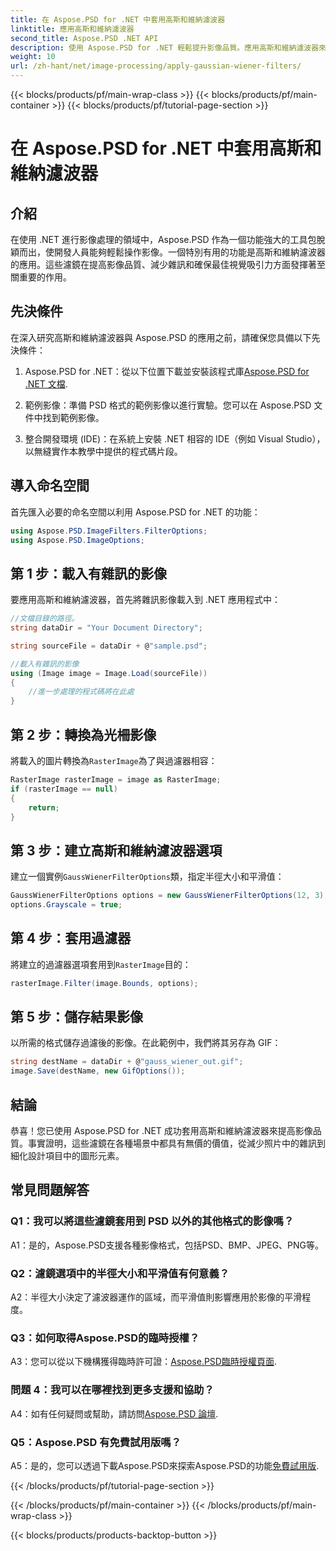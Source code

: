 ```yaml
---
title: 在 Aspose.PSD for .NET 中套用高斯和維納濾波器
linktitle: 應用高斯和維納濾波器
second_title: Aspose.PSD .NET API
description: 使用 Aspose.PSD for .NET 輕鬆提升影像品質。應用高斯和維納濾波器來降低雜訊並獲得最佳視覺吸引力。
weight: 10
url: /zh-hant/net/image-processing/apply-gaussian-wiener-filters/
---
```


{{< blocks/products/pf/main-wrap-class >}}
{{< blocks/products/pf/main-container >}}
{{< blocks/products/pf/tutorial-page-section >}}

# 在 Aspose.PSD for .NET 中套用高斯和維納濾波器

## 介紹

在使用 .NET 進行影像處理的領域中，Aspose.PSD 作為一個功能強大的工具包脫穎而出，使開發人員能夠輕鬆操作影像。一個特別有用的功能是高斯和維納濾波器的應用。這些濾鏡在提高影像品質、減少雜訊和確保最佳視覺吸引力方面發揮著至關重要的作用。

## 先決條件

在深入研究高斯和維納濾波器與 Aspose.PSD 的應用之前，請確保您具備以下先決條件：

1. Aspose.PSD for .NET：從以下位置下載並安裝該程式庫[Aspose.PSD for .NET 文檔](https://reference.aspose.com/psd/net/).

2. 範例影像：準備 PSD 格式的範例影像以進行實驗。您可以在 Aspose.PSD 文件中找到範例影像。

3. 整合開發環境 (IDE)：在系統上安裝 .NET 相容的 IDE（例如 Visual Studio），以無縫實作本教學中提供的程式碼片段。

## 導入命名空間

首先匯入必要的命名空間以利用 Aspose.PSD for .NET 的功能：

```csharp
using Aspose.PSD.ImageFilters.FilterOptions;
using Aspose.PSD.ImageOptions;
```

## 第 1 步：載入有雜訊的影像

要應用高斯和維納濾波器，首先將雜訊影像載入到 .NET 應用程式中：

```csharp
//文檔目錄的路徑。
string dataDir = "Your Document Directory";

string sourceFile = dataDir + @"sample.psd";

//載入有雜訊的影像
using (Image image = Image.Load(sourceFile))
{
    //進一步處理的程式碼將在此處
}
```

## 第 2 步：轉換為光柵影像

將載入的圖片轉換為`RasterImage`為了與過濾器相容：

```csharp
RasterImage rasterImage = image as RasterImage;
if (rasterImage == null)
{
    return;
}
```

## 第 3 步：建立高斯和維納濾波器選項

建立一個實例`GaussWienerFilterOptions`類，指定半徑大小和平滑值：

```csharp
GaussWienerFilterOptions options = new GaussWienerFilterOptions(12, 3);
options.Grayscale = true;
```

## 第 4 步：套用過濾器

將建立的過濾器選項套用到`RasterImage`目的：

```csharp
rasterImage.Filter(image.Bounds, options);
```

## 第 5 步：儲存結果影像

以所需的格式儲存過濾後的影像。在此範例中，我們將其另存為 GIF：

```csharp
string destName = dataDir + @"gauss_wiener_out.gif";
image.Save(destName, new GifOptions());
```

## 結論

恭喜！您已使用 Aspose.PSD for .NET 成功套用高斯和維納濾波器來提高影像品質。事實證明，這些濾鏡在各種場景中都具有無價的價值，從減少照片中的雜訊到細化設計項目中的圖形元素。

## 常見問題解答

### Q1：我可以將這些濾鏡套用到 PSD 以外的其他格式的影像嗎？

A1：是的，Aspose.PSD支援各種影像格式，包括PSD、BMP、JPEG、PNG等。

### Q2：濾鏡選項中的半徑大小和平滑值有何意義？

A2：半徑大小決定了濾波器運作的區域，而平滑值則影響應用於影像的平滑程度。

### Q3：如何取得Aspose.PSD的臨時授權？

 A3：您可以從以下機構獲得臨時許可證：[Aspose.PSD臨時授權頁面](https://purchase.aspose.com/temporary-license/).

### 問題 4：我可以在哪裡找到更多支援和協助？

 A4：如有任何疑問或幫助，請訪問[Aspose.PSD 論壇](https://forum.aspose.com/c/psd/34).

### Q5：Aspose.PSD 有免費試用版嗎？

 A5：是的，您可以透過下載Aspose.PSD來探索Aspose.PSD的功能[免費試用版](https://releases.aspose.com/).

{{< /blocks/products/pf/tutorial-page-section >}}

{{< /blocks/products/pf/main-container >}}
{{< /blocks/products/pf/main-wrap-class >}}

{{< blocks/products/products-backtop-button >}}
